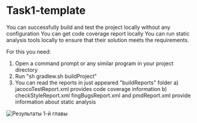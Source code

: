 # Task1-template

You can successfully build and test the project locally without any configuration
You can get code coverage report locally
You can run static analysis tools locally to ensure that their solution meets the requirements.

For this you need:
1) Open a command prompt or any similar program in your project directory
2) Run "sh gradlew.sh buildProject"
3) You can read the reports in just appeared "buildReports" folder
	a) jacocoTestReport.xml provides code coverage information
	b) checkStyleReport.xml fingBugsReport.xml and pmdReport.xml provide information about static analysis

![Результаты 1-й главы](https://user-images.githubusercontent.com/24904825/101269255-c0c88480-3775-11eb-8ef1-7e661dcb0f7e.PNG)
